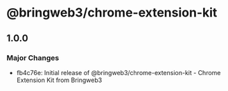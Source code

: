# @bringweb3/chrome-extension-kit

## 1.0.0

### Major Changes

- fb4c76e: Initial release of @bringweb3/chrome-extension-kit - Chrome Extension Kit from Bringweb3
